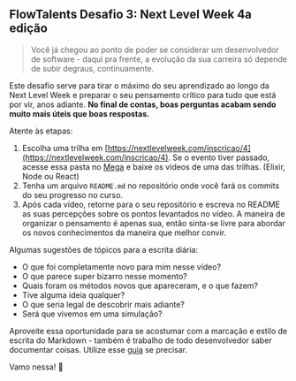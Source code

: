 ## FlowTalents Desafio 3: Next Level Week 4a edição

> Você já chegou ao ponto de poder se considerar um desenvolvedor de software - daqui pra frente, a evolução da sua carreira só depende de subir degraus, continuamente. 

Este desafio serve para tirar o máximo do seu aprendizado ao longo da Next Level Week e preparar o seu pensamento crítico para tudo que está por vir, anos adiante. **No final de contas, boas perguntas acabam sendo muito mais úteis que boas respostas.**

Atente às etapas:

1. Escolha uma trilha em [https://nextlevelweek.com/inscricao/4](https://nextlevelweek.com/inscricao/4). Se o evento tiver passado, acesse essa pasta no [Mega](https://mega.nz/folder/oRFUgYxC#0JLhTrIAo3RvDNUMqo1YgA) e baixe os vídeos de uma das trilhas. (Elixir, Node ou React)
2. Tenha um arquivo `README.md` no repositório onde você fará os commits do seu progresso no curso.
3. Após cada vídeo, retorne para o seu repositório e escreva no README as suas percepções sobre os pontos levantados no vídeo. A maneira de organizar o pensamento é apenas sua, então sinta-se livre para abordar os novos conhecimentos da maneira que melhor convir. 

Algumas sugestões de tópicos para a escrita diária:

- O que foi completamente novo para mim nesse vídeo?
- O que parece super bizarro nesse momento?
- Quais foram os métodos novos que apareceram, e o que fazem?
- Tive alguma ideia qualquer?
- O que seria legal de descobrir mais adiante?
- Será que vivemos em uma simulação?

Aproveite essa oportunidade para se acostumar com a marcação e estilo de escrita do Markdown - também é trabalho de todo desenvolvedor saber documentar coisas. Utilize esse [guia](https://github.com/adam-p/markdown-here/wiki/Markdown-Cheatsheet) se precisar.

Vamo nessa! 🚀
